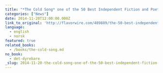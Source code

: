 ```yaml
---
title: "*The Cold Song* one of the 50 Best Independent Fiction and Poetry Books of 2014, *Flavorwire*"
categories: ["News"]
date: 2014-11-20T12:00:00.000Z
link_to_original: 'http://flavorwire.com/489889/the-50-best-independent-fiction-and-poetry-books-of-2014/view-all'
language:
  - english
  - norsk
featured: true
related_books:
  - /books/the-cold-song.md
no_book:
  - det-dyrebare
_slug: 2014-11-20-the-cold-song-one-of-the-50-best-independent-fiction-and-poetry-books-of-2014-flavorwire
---
```

